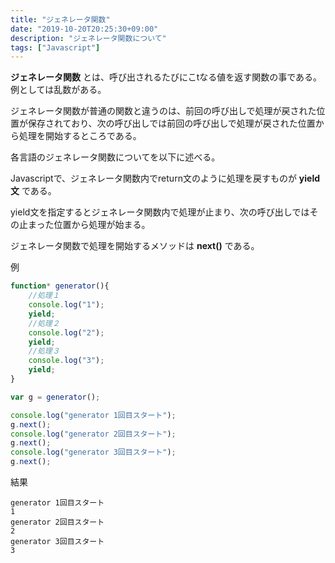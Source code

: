 ```yaml
---
title: "ジェネレータ関数"
date: "2019-10-20T20:25:30+09:00"
description: "ジェネレータ関数について"
tags: ["Javascript"]
---
```


**ジェネレータ関数** とは、呼び出されるたびにこtなる値を返す関数の事である。例としては乱数がある。

ジェネレータ関数が普通の関数と違うのは、前回の呼び出しで処理が戻された位置が保存されており、次の呼び出しでは前回の呼び出しで処理が戻された位置から処理を開始するところである。

各言語のジェネレータ関数についてを以下に述べる。

<div class="note_content_by_programming_language" id="note_content_Javascript">

Javascriptで、ジェネレータ関数内でreturn文のように処理を戻すものが **yield文** である。

yield文を指定するとジェネレータ関数内で処理が止まり、次の呼び出しではその止まった位置から処理が始まる。

ジェネレータ関数で処理を開始するメソッドは **next()** である。

例

```javascript
function* generator(){
    //処理１
    console.log("1");
    yield;
    //処理２
    console.log("2");
    yield;
    //処理３
    console.log("3");
    yield;
}

var g = generator();

console.log("generator 1回目スタート");
g.next();
console.log("generator 2回目スタート");
g.next();
console.log("generator 3回目スタート");
g.next();
```

結果

```
generator 1回目スタート
1
generator 2回目スタート
2
generator 3回目スタート
3
```

</div>

